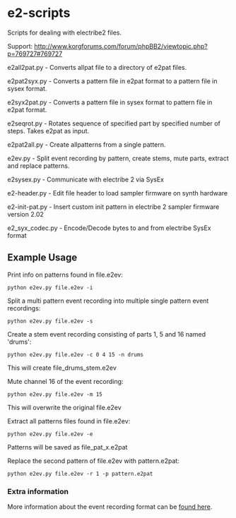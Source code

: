# e2-scripts

Scripts for dealing with electribe2 files.

Support:
http://www.korgforums.com/forum/phpBB2/viewtopic.php?p=769727#769727

e2all2pat.py  - Converts allpat file to a directory of e2pat files.  

e2pat2syx.py - Converts a pattern file in e2pat format to a pattern file in sysex format.

e2syx2pat.py - Converts a pattern file in sysex format to pattern file in e2pat format.

e2seqrot.py - Rotates sequence of specified part by specified number of steps.  Takes e2pat as input.

e2pat2all.py - Create allpatterns from a single pattern.

e2ev.py - Split event recording by pattern, create stems, mute parts, extract and replace patterns.

e2sysex.py - Communicate with electribe 2 via SysEx

e2-header.py - Edit file header to load sampler firmware on synth hardware

e2-init-pat.py - Insert custom init pattern in electribe 2 sampler firmware version 2.02

e2_syx_codec.py - Encode/Decode bytes to and from electribe SysEx format


## Example Usage

Print info on patterns found in file.e2ev:
```
python e2ev.py file.e2ev -i
```


Split a multi pattern event recording into multiple single pattern event recordings:
```
python e2ev.py file.e2ev -s
```


Create a stem event recording consisting of parts 1, 5 and 16 named 'drums':
```
python e2ev.py file.e2ev -c 0 4 15 -n drums
```
This will create file_drums_stem.e2ev



Mute channel 16 of the event recording:
```
python e2ev.py file.e2ev -m 15
```
This will overwrite the original file.e2ev



Extract all patterns files found in file.e2ev:
```
python e2ev.py file.e2ev -e
```
Patterns will be saved as file_pat_x.e2pat



Replace the second pattern of file.e2ev with pattern.e2pat:
```
python e2ev.py file.e2ev -r 1 -p pattern.e2pat
```

### Extra information

More information about the event recording format can be [found here](event-recording-notes.txt).